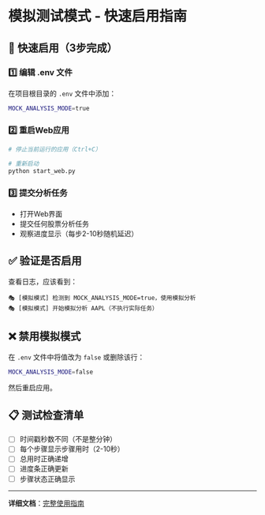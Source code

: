 # 模拟测试模式 - 快速启用指南

## 🚀 快速启用（3步完成）

### 1️⃣ 编辑 .env 文件

在项目根目录的 `.env` 文件中添加：

```bash
MOCK_ANALYSIS_MODE=true
```

### 2️⃣ 重启Web应用

```bash
# 停止当前运行的应用（Ctrl+C）

# 重新启动
python start_web.py
```

### 3️⃣ 提交分析任务

- 打开Web界面
- 提交任何股票分析任务
- 观察进度显示（每步2-10秒随机延迟）

## ✅ 验证是否启用

查看日志，应该看到：

```
🎭 [模拟模式] 检测到 MOCK_ANALYSIS_MODE=true，使用模拟分析
🎭 [模拟模式] 开始模拟分析 AAPL（不执行实际任务）
```

## ❌ 禁用模拟模式

在 `.env` 文件中将值改为 `false` 或删除该行：

```bash
MOCK_ANALYSIS_MODE=false
```

然后重启应用。

## 📋 测试检查清单

- [ ] 时间戳秒数不同（不是整分钟）
- [ ] 每个步骤显示步骤用时（2-10秒）
- [ ] 总用时正确递增
- [ ] 进度条正确更新
- [ ] 步骤状态正确显示

---

**详细文档**：[完整使用指南](mock_analysis_mode.md)

